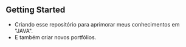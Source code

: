## Getting Started
- Criando esse repositório para aprimorar meus conhecimentos em "JAVA".
- E também criar novos portfólios.